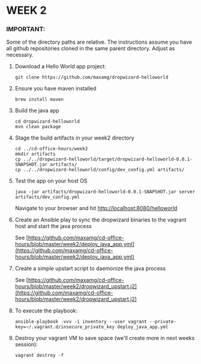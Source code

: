 WEEK 2
======

### IMPORTANT:
Some of the directory paths are relative. The instructions assume
you have all github repositories cloned in the same parent directory.
Adjust as necessary.


1. Download a Hello World app project:

   ```
   git clone https://github.com/maxamg/dropwizard-helloworld
   ```
1. Ensure you have maven installed

   ```
   brew install maven
   ```
   
1. Build the java app

   ```
   cd dropwizard-helloworld
   mvn clean package
   ```
   
1. Stage the build artifacts in your week2 directory

   ```
   cd ../cd-office-hours/week2
   mkdir artifacts
   cp ../../dropwizard-helloworld/target/dropwizard-helloworld-0.0.1-SNAPSHOT.jar artifacts/
   cp ../../dropwizard-helloworld/config/dev_config.yml artifacts/
   ```

1. Test the app on your host OS

   ```
   java -jar artifacts/dropwizard-helloworld-0.0.1-SNAPSHOT.jar server artifacts/dev_config.yml
   ```
   Navigate to your browser and hit [http://localhost:8080/helloworld](http://localhost:8080/helloworld)
   
1. Create an Ansible play to sync the dropwizard binaries to the vagrant host and start the java process


   See [https://github.com/maxamg/cd-office-hours/blob/master/week2/deploy_java_app.yml](https://github.com/maxamg/cd-office-hours/blob/master/week2/deploy_java_app.yml)

1. Create a simple upstart script to daemonize the java process


   See [https://github.com/maxamg/cd-office-hours/blob/master/week2/dropwizard_upstart.j2](https://github.com/maxamg/cd-office-hours/blob/master/week2/dropwizard_upstart.j2)

1. To execute the playbook:

   ```
   ansible-playbook -vvv -i inventory --user vagrant --private-key=~/.vagrant.d/insecure_private_key deploy_java_app.yml
   ```

1. Destroy your vagrant VM to save space (we'll create more in next weeks session):

   ```
   vagrant destroy -f
   ```
